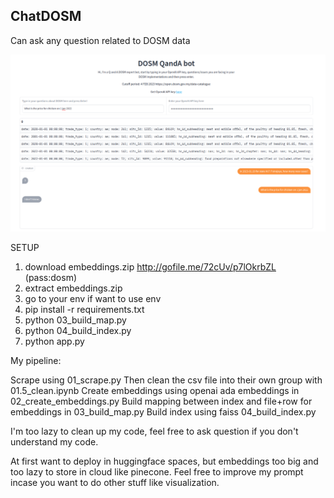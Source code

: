 ## ChatDOSM

Can ask any question related to DOSM data

![DOSM](dosm.png)

SETUP

1. download embeddings.zip http://gofile.me/72cUv/p7lOkrbZL (pass:dosm)
2. extract embeddings.zip
3. go to your env if want to use env
3. pip install -r requirements.txt
4. python 03_build_map.py
4. python 04_build_index.py
5. python app.py

My pipeline:

Scrape using 01_scrape.py
Then clean the csv file into their own group with 01.5_clean.ipynb
Create embeddings using openai ada embeddings in 02_create_embeddings.py
Build mapping between index and file+row for embeddings in 03_build_map.py
Build index using faiss 04_build_index.py

I'm too lazy to clean up my code, feel free to ask question if you don't understand my code.

At first want to deploy in huggingface spaces, but embeddings too big and too lazy to store in cloud like pinecone.
Feel free to improve my prompt incase you want to do other stuff like visualization.